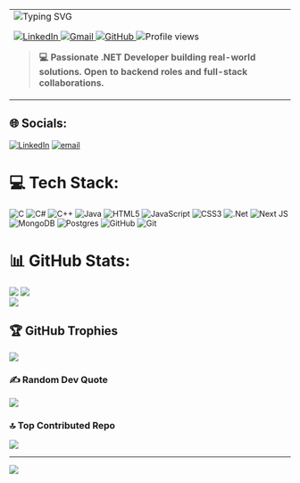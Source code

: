 <table width="100%">
  <tr>
    <td align="left" valign="middle" width="60%">
      <img src="https://readme-typing-svg.demolab.com/?font=Fira+Code&weight=700&size=28&pause=1000&color=4f86f7&center=false&vCenter=true&width=500&lines=Hi+%F0%9F%91%8B!+I%27m+Kumar+Shivam;Jr+DotNet+Developer+from+India;.NET+%7C+SQL+%7C+REST+APIs+%7C+Kendo+UI+%7C+AG+Grid" alt="Typing SVG" />
      <br>
      <p>
        <a href="https://www.linkedin.com/in/kumar-shivam-81a190226/" target="_blank">
          <img src="https://img.shields.io/badge/LinkedIn-4f86f7?style=for-the-badge&logo=linkedin&logoColor=white" alt="LinkedIn"/>
        </a>
        <a href="mailto:kumarshivam0118@gmail">
          <img src="https://img.shields.io/badge/Gmail-4f86f7?style=for-the-badge&logo=gmail&logoColor=white" alt="Gmail"/>
        </a>
        <a href="https://github.com/similaritshivamgit">
          <img src="https://img.shields.io/badge/GitHub-4f86f7?style=for-the-badge&logo=github&logoColor=white" alt="GitHub"/>
        </a>
        <img src="https://komarev.com/ghpvc/?username=similaritshivamgit&style=for-the-badge&color=4f86f7" alt="Profile views"/>
      </p>
      <blockquote>
        <b>💻 Passionate .NET Developer building real-world solutions. Open to backend roles and full-stack collaborations.</b>
      </blockquote>
    </td>
  </tr>
</table>

## 🌐 Socials:
[![LinkedIn](https://img.shields.io/badge/LinkedIn-%230077B5.svg?logo=linkedin&logoColor=white)](https://linkedin.com/in/www.linkedin.com/in/kumar-shivam-81a190226) [![email](https://img.shields.io/badge/Email-D14836?logo=gmail&logoColor=white)](mailto:kumarshivam0118@gmail.com) 

# 💻 Tech Stack:
![C](https://img.shields.io/badge/c-%2300599C.svg?style=for-the-badge&logo=c&logoColor=white) ![C#](https://img.shields.io/badge/c%23-%23239120.svg?style=for-the-badge&logo=csharp&logoColor=white) ![C++](https://img.shields.io/badge/c++-%2300599C.svg?style=for-the-badge&logo=c%2B%2B&logoColor=white) ![Java](https://img.shields.io/badge/java-%23ED8B00.svg?style=for-the-badge&logo=openjdk&logoColor=white) ![HTML5](https://img.shields.io/badge/html5-%23E34F26.svg?style=for-the-badge&logo=html5&logoColor=white) ![JavaScript](https://img.shields.io/badge/javascript-%23323330.svg?style=for-the-badge&logo=javascript&logoColor=%23F7DF1E) ![CSS3](https://img.shields.io/badge/css3-%231572B6.svg?style=for-the-badge&logo=css3&logoColor=white) ![.Net](https://img.shields.io/badge/.NET-5C2D91?style=for-the-badge&logo=.net&logoColor=white) ![Next JS](https://img.shields.io/badge/Next-black?style=for-the-badge&logo=next.js&logoColor=white) ![MongoDB](https://img.shields.io/badge/MongoDB-%234ea94b.svg?style=for-the-badge&logo=mongodb&logoColor=white) ![Postgres](https://img.shields.io/badge/postgres-%23316192.svg?style=for-the-badge&logo=postgresql&logoColor=white) ![GitHub](https://img.shields.io/badge/github-%23121011.svg?style=for-the-badge&logo=github&logoColor=white) ![Git](https://img.shields.io/badge/git-%23F05033.svg?style=for-the-badge&logo=git&logoColor=white)
# 📊 GitHub Stats:
![](https://github-readme-stats.vercel.app/api?username=similaritshivamgit&theme=tokyonight&hide_border=false&include_all_commits=true&count_private=false)
![](https://nirzak-streak-stats.vercel.app/?user=similaritshivamgit&theme=tokyonight&hide_border=false)<br/>
![](https://github-readme-stats.vercel.app/api/top-langs/?username=similaritshivamgit&theme=tokyonight&hide_border=false&include_all_commits=true&count_private=false&layout=compact)

## 🏆 GitHub Trophies
![](https://github-profile-trophy.vercel.app/?username=similaritshivamgit&theme=aura&no-frame=true&no-bg=false&margin-w=4)

### ✍️ Random Dev Quote
![](https://quotes-github-readme.vercel.app/api?type=horizontal&theme=dark)

### 🔝 Top Contributed Repo
![](https://github-contributor-stats.vercel.app/api?username=similaritshivamgit&limit=5&theme=dark&combine_all_yearly_contributions=true)

---
[![](https://visitcount.itsvg.in/api?id=similaritshivamgit&icon=4&color=5)](https://visitcount.itsvg.in)

<!-- Proudly created with GPRM ( https://gprm.itsvg.in ) -->



